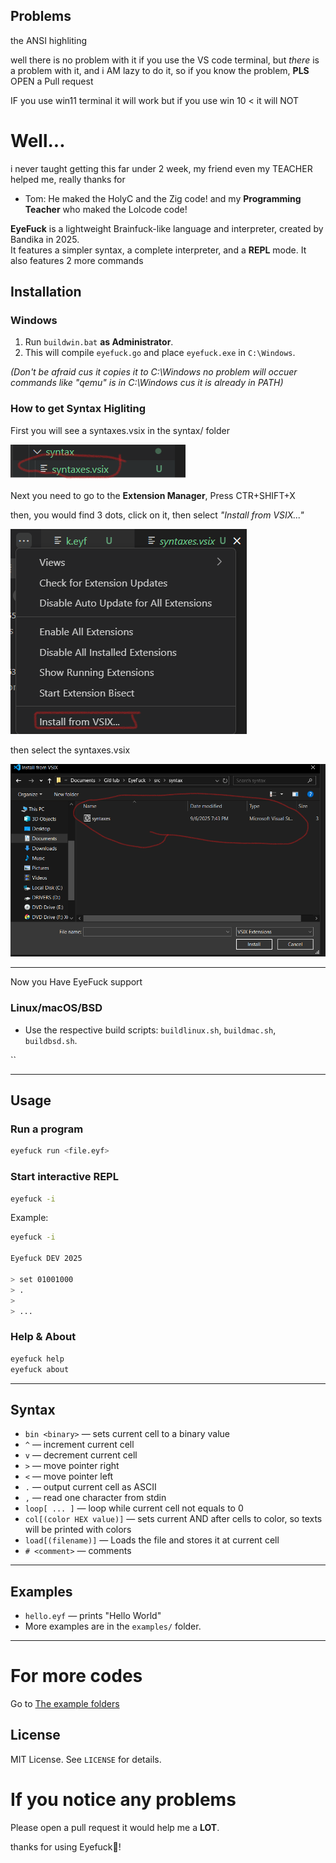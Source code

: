 ## Problems

the ANSI highliting

well there is no problem with it if you use the VS code terminal, but *there* is a problem with it, and i AM lazy to do it, so if you know the problem, **__PLS__** OPEN a Pull request


IF you use win11 terminal it will work but if you use win 10 <       it will NOT




# Well...

i never taught getting this far under 2 week, my friend even my TEACHER helped me, really thanks for
- Tom: He maked the HolyC and the Zig code!
and my **Programming Teacher** who maked the Lolcode code!



**EyeFuck** is a lightweight Brainfuck-like language and interpreter, created by Bandika in 2025.  
It features a simpler syntax, a complete interpreter, and a  **__REPL__** mode. It also features 2 more commands



## Installation

### Windows
1. Run `buildwin.bat` **as Administrator**.
2. This will compile `eyefuck.go` and place `eyefuck.exe` in `C:\Windows`.

*(Don't be afraid cus it copies it to C:\Windows no problem will occuer commands like "qemu" is in C:\Windows cus it is already in PATH)*
### How to get Syntax Higliting

First you will see a syntaxes.vsix in the syntax/ folder



![step1](/src/pictures/win3.png)

Next you need to go to the **Extension Manager**, Press CTR+SHIFT+X

then, you would find 3 dots, click on it, then select *"Install from VSIX..."*

![step2](/src/pictures/Windows1.png)

then select the syntaxes.vsix

![step3](/src/pictures/windows2.png)

---

Now you Have EyeFuck support 

### Linux/macOS/BSD
- Use the respective build scripts: `buildlinux.sh`, `buildmac.sh`, `buildbsd.sh`.

``

---

## Usage

### Run a program
```bash
eyefuck run <file.eyf>
```

### Start interactive REPL
```bash
eyefuck -i
```
Example:
```bash
eyefuck -i

Eyefuck DEV 2025

> set 01001000
> .
> 
> ...
```

### Help & About
```bash
eyefuck help
eyefuck about
```

---

## Syntax

- `bin <binary>` — sets current cell to a binary value
- `^` — increment current cell
- `v` — decrement current cell
- `>` — move pointer right
- `<` — move pointer left
- `.` — output current cell as ASCII
- `,` — read one character from stdin
- `loop[ ... ]` — loop while current cell not equals to  0
- `col[(color HEX value)]` — sets current AND after cells to color, so texts  will be printed with colors
- `load[(filename)]` — Loads the file and stores it at current cell
- `# <comment>` — comments

---

## Examples

- `hello.eyf` — prints "Hello World"
- More examples are in the `examples/` folder.

---

# For more codes

Go to <a href="src/examples/"> The example folders </a>

## License

MIT License. See `LICENSE` for details.


# If you notice any problems

Please open a pull request it would help me a **__****LOT****__**.

thanks for using Eyefuck🥰!
